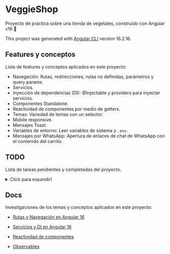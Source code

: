# VeggieShop

Proyecto de práctica sobre una tienda de vegetales, construido con Angular v16 🚀

This project was generated with [Angular CLI](https://github.com/angular/angular-cli) version 16.2.16.

## Features y conceptos

Lista de features y conceptos aplicados en este proyecto:

- Navegación: Rutas, redirecciones, rutas no definidas, parámetros y query params.
- Servicios.
- Inyección de dependencias (DI): @Injectable y providers para inyectar servicios.
- Componentes Standalone.
- Reactividad de componentes por medio de getters.
- Temas: Variedad de temas con un selector.
- Mobile responsive.
- Mensajes Toast.
- Variables de entorno: Leer variables de sistema y `.env`.
- Mensajes por WhatsApp: Apertura de enlaces de chat de WhatsApp con el contenido del carrito.

## TODO

Lista de tareas pendientes y completadas del proyecto.

<details>
  <summary>Click para expandir!</summary>

- [x] Hacer vista Home
- [x] Hacer vista Shop
- [x] Usar componentes standalone
- [x] Agregar un layout para las paginas
- [x] Organizar el proyecto en carpetas
- [x] Agregar servicio de vegetales
- [x] Hacer vista de detalles de un vegetal en /shop/:id
- [x] Agregar aspect-ratio para evitar salto de carga en las imagenes
- [x] Agregar servicio de carrito
- [x] Agregar indicadores de cantidad en carrito
- [x] Mover el indicador de cantidad a una esquina de la imagen del item
- [x] Agregar vista de carrito
- [x] La vista carrito no se actualiza cuando los datos cambian
- [x] Temas claro y oscuro
- [x] Selector de temas en navbar
- [x] Estilizar scrollbar
- [x] Generar las opciones del selector de tema en base a `ThemeTypes`
- [x] Las interfaces quitarles sufijos 'type'
- [x] Añadir mobile responsive
- [x] Utilizar el dinamic viewport para mobile
- [x] Aumentar tamaños del carrito para mobile
- [x] Enviar listado de carrito por whatsapp
- [x] Configurar .env y variables de entorno
- [x] Añadir Toasts para mostrar mensajes al usuario
- [x] Formatear un buen mensaje de carrito para whatsapp
- [x] Añadir en este README una lista de las features y conceptos aplicados en el proyecto
- [ ] Crear pagina con la lista de features y conceptos aplicados en el proyecto
- [ ] Aplicar temas al toast

</details>

## Docs

Investigaciones de los temas y conceptos aplicados en este proyecto:

- [Rutas y Navegación en Angular 16](./docs/Rutas%20y%20Navegacion.md)

- [Servicios y DI en Angular 16](./docs/Servicios%20y%20DI.md)

- [Reactividad de componentes](./docs/Reactividad%20de%20componentes.md)

- [Observables](./docs/Observables.md)
